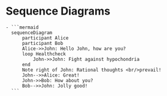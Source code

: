 # Sequence Diagrams
	- ```mermaid
	  sequenceDiagram
	      participant Alice
	      participant Bob
	      Alice->>John: Hello John, how are you?
	      loop Healthcheck
	          John->>John: Fight against hypochondria
	      end
	      Note right of John: Rational thoughts <br/>prevail!
	      John-->>Alice: Great!
	      John->>Bob: How about you?
	      Bob-->>John: Jolly good!
	  ```